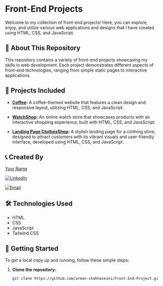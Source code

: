# Front-End Projects

Welcome to my collection of front-end projects! Here, you can explore, enjoy, and utilize various web applications and designs that I have created using HTML, CSS, and JavaScript.

## 🚀 About This Repository

This repository contains a variety of front-end projects showcasing my skills in web development. Each project demonstrates different aspects of front-end technologies, ranging from simple static pages to interactive applications.

## 📂 Projects Included

- **[Coffee](https://github.com/arman-shahhoseini/Front-End-Project/tree/63620de61ef4d06e4be951ade1b5c3d0709ee796/Coffee%20Website):** A coffee-themed website that features a clean design and responsive layout, utilizing HTML, CSS, and JavaScript.
  
- **[WatchShop](https://github.com/arman-shahhoseini/Front-End-Project/tree/63620de61ef4d06e4be951ade1b5c3d0709ee796/WatchShop):** An online watch store that showcases products with an interactive shopping experience, built with HTML, CSS, and JavaScript.

- **[Landing Page ClothesShop](https://github.com/arman-shahhoseini/Front-End-Project/tree/63620de61ef4d06e4be951ade1b5c3d0709ee796/Landing%20Page%20Clothes%20Shop):** A stylish landing page for a clothing store, designed to attract customers with its vibrant visuals and user-friendly interface, developed using HTML, CSS, and JavaScript.

## 📞 Created By

[Your Name](https://github.com/arman-shahhoseini)  

[![LinkedIn](https://img.shields.io/badge/LinkedIn-%230077B5.svg?logo=linkedin&logoColor=white)](https://www.linkedin.com/in/arman-shahhoseini-4447152a0) 

[![Email](https://img.shields.io/badge/Email-%23D14836.svg?logo=gmail&logoColor=white)](mailto:shahhoseiniarman@gmail.com)

## 🛠️ Technologies Used

- HTML
- CSS
- JavaScript
- Tailwind CSS

## 📄 Getting Started

To get a local copy up and running, follow these simple steps:

1. **Clone the repository:**
   ```bash
   git clone https://github.com/arman-shahhoseini/Front-End-Project.git
